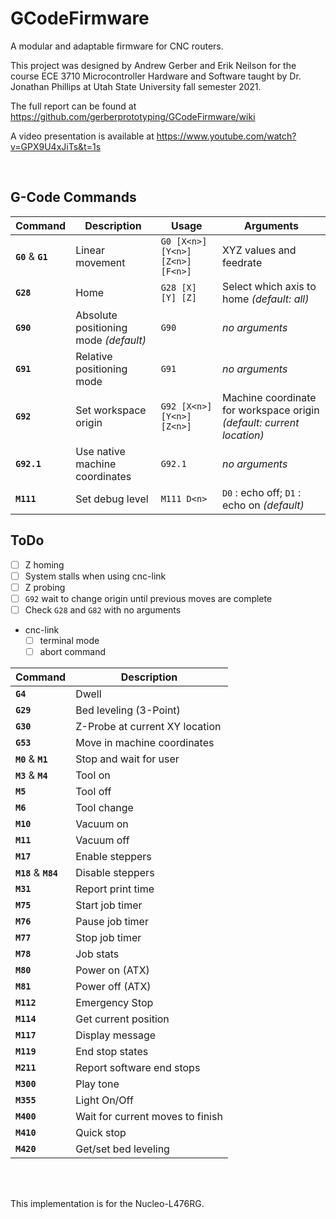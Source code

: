 # GCodeFirmware

A modular and adaptable firmware for CNC routers.

This project was designed by Andrew Gerber and Erik Neilson for the course
ECE 3710 Microcontroller Hardware and Software taught by Dr. Jonathan Phillips
at Utah State University fall semester 2021.

The full report can be found at
https://github.com/gerberprototyping/GCodeFirmware/wiki

A video presentation is available at
https://www.youtube.com/watch?v=GPX9U4xJiTs&t=1s

<br>

## G-Code Commands

| Command | Description | Usage | Arguments |
| --- | --- | --- | --- |
| **`G0`** & **`G1`** | Linear movement | `G0 [X<n>] [Y<n>] [Z<n>] [F<n>]` | XYZ values and feedrate
| **`G28`** | Home | `G28 [X] [Y] [Z]` | Select which axis to home *(default: all)* |
| **`G90`** | Absolute positioning mode *(default)* | `G90` | *no arguments* |
| **`G91`** | Relative positioning mode | `G91` | *no arguments* |
| **`G92`** | Set workspace origin | `G92 [X<n>] [Y<n>] [Z<n>]` | Machine coordinate for workspace origin *(default: current location)* |
| **`G92.1`** | Use native machine coordinates | `G92.1` | *no arguments* |
| **`M111`** | Set debug level | `M111 D<n>` | `D0` : echo off; `D1` : echo on *(default)* |

## ToDo

- [ ] Z homing 
- [ ] System stalls when using cnc-link
- [ ] Z probing
- [ ] `G92` wait to change origin until previous moves are complete
- [ ] Check `G28` and `G82` with no arguments
- cnc-link
  - [ ] terminal mode
  - [ ] abort command

| Command | Description |
| --- | --- |
| **`G4`** | Dwell |
| **`G29`** | Bed leveling (3-Point) |
| **`G30`** | Z-Probe at current XY location |
| **`G53`** | Move in machine coordinates |
| **`M0`** & **`M1`** | Stop and wait for user |
| **`M3`** & **`M4`** | Tool on |
| **`M5`** | Tool off |
| **`M6`** | Tool change |
| **`M10`** | Vacuum on |
| **`M11`** | Vacuum off |
| **`M17`** | Enable steppers |
| **`M18`** & **`M84`** | Disable steppers |
| **`M31`** | Report print time |
| **`M75`** | Start job timer |
| **`M76`** | Pause job timer |
| **`M77`** | Stop job timer |
| **`M78`** | Job stats |
| **`M80`** | Power on (ATX)
| **`M81`** | Power off (ATX)
| **`M112`** | Emergency Stop |
| **`M114`** | Get current position |
| **`M117`** | Display message |
| **`M119`** | End stop states |
| **`M211`** | Report software end stops |
| **`M300`** | Play tone |
| **`M355`** | Light On/Off |
| **`M400`** | Wait for current moves to finish |
| **`M410`** | Quick stop |
| **`M420`** | Get/set bed leveling |

<br><br>

This implementation is for the Nucleo-L476RG.
